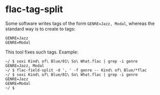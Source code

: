 # flac-tag-split

Some software writes tags of the form `GENRE=Jazz, Modal`, whereas the standard
way is to create to tags:
```
GENRE=Jazz
GENRE=Modal
```

This tool fixes such tags. Example:
```
~/ $ soxi Kind\ of\ Blue/01\ So\ What.flac | grep -i genre
GENRE=Jazz, Modal
~/ $ flac-field-split -d ', ' -f genre -- Kind\ of\ Blue/*flac
~/ $ soxi Kind\ of\ Blue/01\ So\ What.flac | grep -i genre
GENRE=Jazz
GENRE=Modal
~/ $
```
